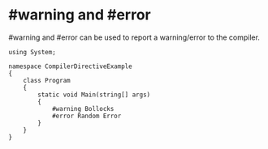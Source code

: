 # #warning and #error

#warning and #error can be used to report a warning/error to the compiler.

    using System;
    
    namespace CompilerDirectiveExample
    {
        class Program
        {
            static void Main(string[] args)
            {
                #warning Bollocks
                #error Random Error
            }
        }
    }

<!--stackedit_data:
eyJoaXN0b3J5IjpbMTMyOTcwNzAyMl19
-->